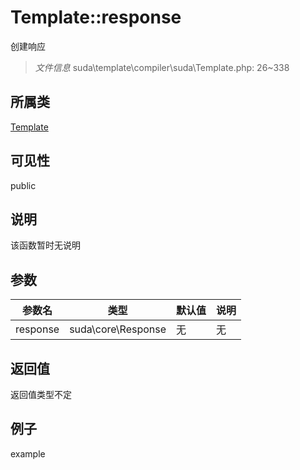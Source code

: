 # Template::response
创建响应
> *文件信息* suda\template\compiler\suda\Template.php: 26~338
## 所属类 

[Template](../Template.md)

## 可见性

  public  
## 说明

该函数暂时无说明

## 参数

| 参数名 | 类型 | 默认值 | 说明 |
|--------|-----|-------|-------|
| response |  suda\core\Response | 无 | 无 |

## 返回值
返回值类型不定

## 例子

example